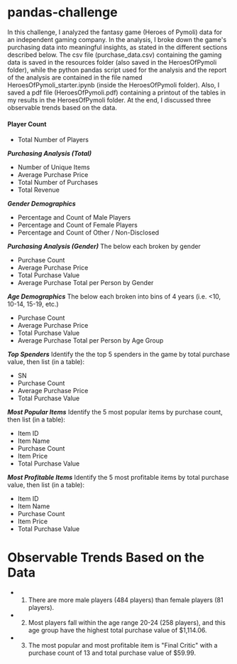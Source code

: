 # pandas-challenge

In this challenge, I analyzed the fantasy game (Heroes of Pymoli) data for an independent gaming company. In the analysis, I broke down the game's purchasing data into meaningful insights, as stated in the different sections described below. The csv file (purchase_data.csv) containing the gaming data is saved in the resources folder (also saved in the HeroesOfPymoli folder), while the python pandas script used for the analysis and the report of the analysis are contained in the file named HeroesOfPymoli_starter.ipynb (inside the HeroesOfPymoli folder). Also, I saved a pdf file (HeroesOfPymoli.pdf) containing a printout of the tables in my results in the HeroesOfPymoli folder. At the end, I discussed three observable trends based on the data.

#### Player Count
  - Total Number of Players

***Purchasing Analysis (Total)***
  - Number of Unique Items
  - Average Purchase Price
  - Total Number of Purchases
  - Total Revenue

***Gender Demographics***
  - Percentage and Count of Male Players
  - Percentage and Count of Female Players
  - Percentage and Count of Other / Non-Disclosed

***Purchasing Analysis (Gender)***
The below each broken by gender
  - Purchase Count
  - Average Purchase Price
  - Total Purchase Value
  - Average Purchase Total per Person by Gender

***Age Demographics***
The below each broken into bins of 4 years (i.e. <10, 10-14, 15-19, etc.)
  - Purchase Count
  - Average Purchase Price
  - Total Purchase Value
  - Average Purchase Total per Person by Age Group

***Top Spenders***
Identify the the top 5 spenders in the game by total purchase value, then list (in a table):
  - SN
  - Purchase Count
  - Average Purchase Price
  - Total Purchase Value

***Most Popular Items***
Identify the 5 most popular items by purchase count, then list (in a table):
  - Item ID
  - Item Name
  - Purchase Count
  - Item Price
  - Total Purchase Value

***Most Profitable Items***
Identify the 5 most profitable items by total purchase value, then list (in a table):
  - Item ID
  - Item Name
  - Purchase Count
  - Item Price
  - Total Purchase Value
  
Observable Trends Based on the Data
===================================
  - 1.  There are more male players (484 players) than female players (81 players).
  - 2.  Most players fall within the age range 20-24 (258 players), and this age group have the highest total purchase value of $1,114.06.
  - 3.  The most popular and most profitable item is "Final Critic"	with a purchase count of 13 and total purchase value of	$59.99.
